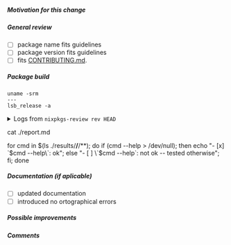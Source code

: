 <!--
This project's monthly turnover might well be beyond 1500 PRs. Since we are community driven,
let's do tit for tat: submitters are kindly ask to pick an open pull request for review.

Start with packages updates. They are relatively simple.
Since you'll be required to do those very steps below, it'll be easy.

Marvin needs_reviewer: https://github.com/NixOS/nixpkgs/pulls?q=is%3Apr+is%3Aopen+label%3Aneeds_reviewer+
Marvin needs_merger:   https://github.com/NixOS/nixpkgs/pulls?q=is%3Apr+is%3Aopen+label%3Aneeds_merger+
Reviewing guidelines:  https://hydra.nixos.org/job/nixpkgs/trunk/manual/latest/download/1/nixpkgs/manual.html#chap-reviewing-contributions
-->

##### Motivation for this change


##### General review

- [ ] package name fits guidelines
- [ ] package version fits guidelines
- [ ] fits [CONTRIBUTING.md](https://github.com/NixOS/nixpkgs/blob/master/.github/CONTRIBUTING.md).

##### Package build
<!-- Tipp: pipe those commands through bash directly from your editor -->

```
uname -srm
---
lsb_release -a
```

<details>
<summary>Logs from <code>nixpkgs-review rev HEAD</code></summary>

```
nixpkgs-review rev HEAD

```
</details>

<!--
substitute this command by it's own output when run within the nipkgs-review shell
-->
cat ./report.md

<!--
substitute this command by it's own output when run within the nipkgs-review shell
and test "not ok" binaries manually
-->
for cmd in $(ls ./results/**/**/**); do if $($cmd --help > /dev/null); then echo "- [x] \`$cmd --help\`: ok"; else "- [ ] \`$cmd --help\`: not ok -- tested otherwise"; fi; done

##### Documentation (if aplicable)

- [ ] updated documentation
- [ ] introduced no ortographical errors

##### Possible improvements

##### Comments

